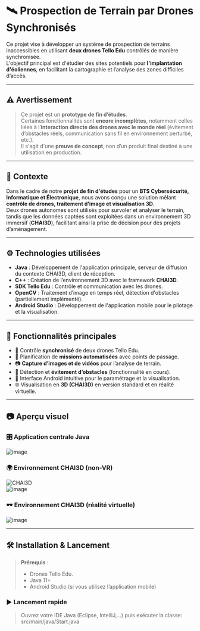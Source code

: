 # 🛰️ Prospection de Terrain par Drones Synchronisés

Ce projet vise à développer un système de prospection de terrains inaccessibles en utilisant **deux drones Tello Edu** contrôlés de manière synchronisée.  
L'objectif principal est d'étudier des sites potentiels pour **l'implantation d'éoliennes**, en facilitant la cartographie et l’analyse des zones difficiles d’accès.

---

## ⚠️ Avertissement

> Ce projet est un **prototype de fin d’études**.  
> Certaines fonctionnalités sont **encore incomplètes**, notamment celles liées à l’**interaction directe des drones avec le monde réel** (évitement d’obstacles réels, communication sans fil en environnement perturbé, etc.).  
> Il s'agit d'une **preuve de concept**, non d’un produit final destiné à une utilisation en production.

---

## 🧠 Contexte

Dans le cadre de notre **projet de fin d'études** pour un **BTS Cybersécurité, Informatique et Électronique**, nous avons conçu une solution mêlant **contrôle de drones, traitement d’image et visualisation 3D**.  
Deux drones autonomes sont utilisés pour survoler et analyser le terrain, tandis que les données captées sont exploitées dans un environnement 3D immersif (**CHAI3D**), facilitant ainsi la prise de décision pour des projets d’aménagement.

---

## ⚙️ Technologies utilisées

- **Java** : Développement de l'application principale, serveur de diffusion du contexte CHAI3D, client de réception.
- **C++** : Création de l’environnement 3D avec le framework **CHAI3D**.
- **SDK Tello Edu** : Contrôle et communication avec les drones.
- **OpenCV** : Traitement d’image en temps réel, détection d'obstacles (partiellement implémenté).
- **Android Studio** : Développement de l'application mobile pour le pilotage et la visualisation.

---

## 🚀 Fonctionnalités principales

- 🔄 Contrôle **synchronisé** de deux drones Tello Edu.
- 📍 Planification de **missions automatisées** avec points de passage.
- 📷 **Capture d’images et de vidéos** pour l’analyse de terrain.
- 🧠 Détection et **évitement d’obstacles** (fonctionnalité en cours).
- 📱 Interface Android intuitive pour le paramétrage et la visualisation.
- 🌐 Visualisation en **3D (CHAI3D)** en version standard et en réalité virtuelle.

---

## 📷 Aperçu visuel

### 🎛️ Application centrale Java
![image](https://github.com/user-attachments/assets/36f4d0fd-cb8b-4e86-ac73-3a9229af7546)

### 🌍 Environnement CHAI3D (non-VR)
![CHAI3D](https://github.com/user-attachments/assets/9f88ce7b-ffdc-4f37-a9e5-286858382761)  
![image](https://github.com/user-attachments/assets/2514ceff-8934-4051-931a-43beca338cc8)

### 🕶️ Environnement CHAI3D (réalité virtuelle)
![image](https://github.com/user-attachments/assets/490facb0-7904-4129-811e-608ab71ab073)

---

## 🛠️ Installation & Lancement

> **Prérequis** :  
> - Drones Tello Edu.
> - Java 11+  
> - Android Studio (si vous utilisez l’application mobile)  

### ▶️ Lancement rapide

> Ouvrez votre IDE Java (Eclipse, IntelliJ,...) puis exécuter la classe: src/main/java/Start.java

    
